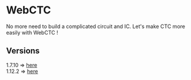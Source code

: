 # WebCTC

No more need to build a complicated circuit and IC. Let's make CTC more easily with WebCTC !

## Versions

1.7.10 => [here](https://github.com/WebCTC/WebCTC/tree/1.7) \
1.12.2 => [here](https://github.com/WebCTC/WebCTC/tree/1.12.2)
